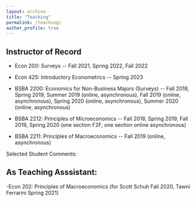 ```yaml
---
layout: archive
title: "Teaching"
permalink: /teaching/
author_profile: true
---
```


## Instructor of Record

- Econ 200: Surveys -- Fall 2021, Spring 2022, Fall 2022

- Econ 425: Introductory Econometrics -- Spring 2023

- BSBA 2200: Economics for Non-Business Majors (Surveys) -- Fall 2018, Spring 2019, Summer 2019 (online, asynchronous), Fall 2019 (online, asynchronous), Spring 2020 (online, asynchronous), Summer 2020 (online, asynchronous)

- BSBA 2212: Principles of Microeconomics -- Fall 2018, Spring 2019, Fall 2019, Spring 2020 (one section F2F, one section online asynchronous)

- BSBA 2211: Principles of Macroeconomics -- Fall 2019 (online, asynchronous)


Selected Student Comments:

## As Teaching Asssistant:

-Econ 202: Principles of Macroeconomics (for Scott Schuh Fall 2020, Tawni Ferrarini Spring 2021)

